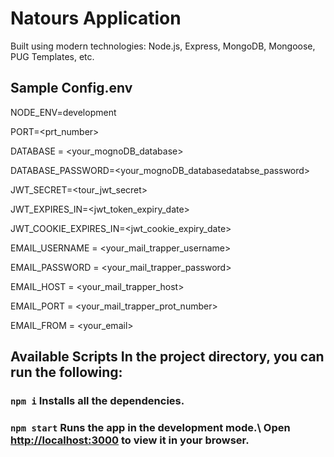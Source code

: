 # Natours Application

Built using modern technologies: Node.js, Express, MongoDB, Mongoose, PUG Templates, etc.

## Sample Config.env
NODE_ENV=development

PORT=<prt_number>

DATABASE = <your_mognoDB_database>

DATABASE_PASSWORD=<your_mognoDB_databasedatabse_password>

JWT_SECRET=<tour_jwt_secret>

JWT_EXPIRES_IN=<jwt_token_expiry_date>

JWT_COOKIE_EXPIRES_IN=<jwt_cookie_expiry_date>

EMAIL_USERNAME = <your_mail_trapper_username>

EMAIL_PASSWORD = <your_mail_trapper_password>

EMAIL_HOST =  <your_mail_trapper_host>

EMAIL_PORT =  <your_mail_trapper_prot_number>

EMAIL_FROM = <your_email>


## Available Scripts In the project directory, you can run the following:

### `npm i` Installs all the dependencies.
### `npm start` Runs the app in the development mode.\ Open [http://localhost:3000](http://localhost:3000) to view it in your browser.
